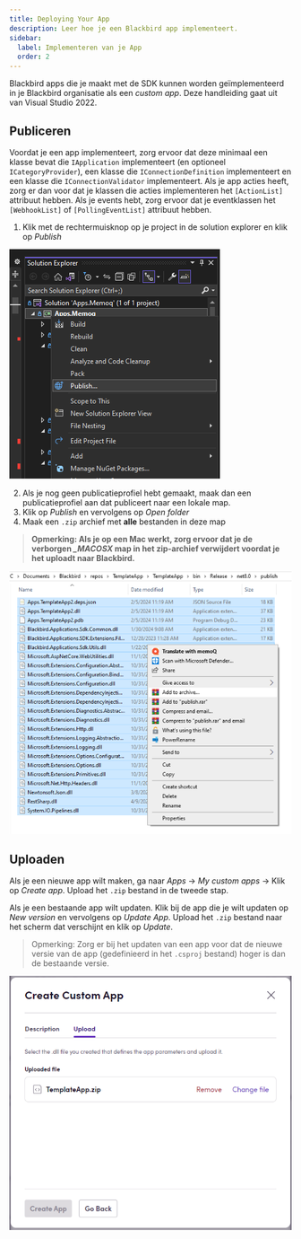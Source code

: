 ```yaml
---
title: Deploying Your App
description: Leer hoe je een Blackbird app implementeert.
sidebar:
  label: Implementeren van je App
  order: 2
---
```


Blackbird apps die je maakt met de SDK kunnen worden geïmplementeerd in je Blackbird organisatie als een _custom app_. Deze handleiding gaat uit van Visual Studio 2022.

## Publiceren

Voordat je een app implementeert, zorg ervoor dat deze minimaal een klasse bevat die `IApplication` implementeert (en optioneel `ICategoryProvider`), een klasse die `IConnectionDefinition` implementeert en een klasse die `IConnectionValidator` implementeert. Als je app acties heeft, zorg er dan voor dat je klassen die acties implementeren het `[ActionList]` attribuut hebben. Als je events hebt, zorg ervoor dat je eventklassen het `[WebhookList]` of `[PollingEventList]` attribuut hebben.

1. Klik met de rechtermuisknop op je project in de solution explorer en klik op _Publish_

![connection](../../../../assets/docs/publishing.png)

2. Als je nog geen publicatieprofiel hebt gemaakt, maak dan een publicatieprofiel aan dat publiceert naar een lokale map.
3. Klik op _Publish_ en vervolgens op _Open folder_
4. Maak een `.zip` archief met **alle** bestanden in deze map

> **Opmerking: Als je op een Mac werkt, zorg ervoor dat je de verborgen _\_MACOSX_ map in het zip-archief verwijdert voordat je het uploadt naar Blackbird.**

![zipping](../../../../assets/docs/zipping.png)

## Uploaden

Als je een nieuwe app wilt maken, ga naar _Apps_ -> _My custom apps_ -> Klik op _Create app_. Upload het `.zip` bestand in de tweede stap.

Als je een bestaande app wilt updaten. Klik bij de app die je wilt updaten op _New version_ en vervolgens op _Update App_. Upload het `.zip` bestand naar het scherm dat verschijnt en klik op _Update_.

> Opmerking: Zorg er bij het updaten van een app voor dat de nieuwe versie van de app (gedefinieerd in het `.csproj` bestand) hoger is dan de bestaande versie.

![zipping](../../../../assets/docs/upload.png)